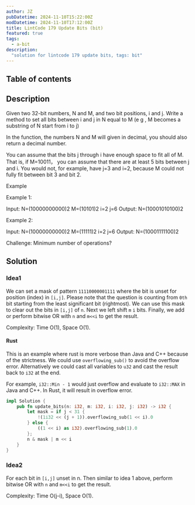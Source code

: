 ```yaml
---
author: JZ
pubDatetime: 2024-11-10T15:22:00Z
modDatetime: 2024-11-10T17:12:00Z
title: LintCode 179 Update Bits (bit)
featured: true
tags:
  - a-bit
description:
  "solution for lintcode 179 update bits, tags: bit"
---
```


## Table of contents

## Description

Given two 32-bit numbers, N and M, and two bit positions, i and j. Write a method to set all bits between i and j in N equal to M (e g , M becomes a substring of N start from i to j)

In the function, the numbers N and M will given in decimal, you should also return a decimal number.

You can assume that the bits j through i have enough space to fit all of M. That is, if M=10011， you can assume that there are at least 5 bits between j and i. You would not, for example, have j=3 and i=2, because M could not fully fit between bit 3 and bit 2.

Example

Example 1:

Input: N=(10000000000)2 M=(10101)2 i=2 j=6
Output: N=(10001010100)2

Example 2:

Input: N=(10000000000)2 M=(11111)2 i=2 j=6
Output: N=(10001111100)2

Challenge: Minimum number of operations?

## Solution

### Idea1

We can set a mask of pattern `11110000001111` where the bit is unset for position (index) in  `[i,j]`. Please note that the question is counting from `0th` bit starting from the least significant bit (rightmost). We can use this mask to clear out the bits in `[i,j]` of `n`. Next we left shift `m` `i` bits. Finally, we add or perform bitwise OR with `n` and `m<<i` to get the result.

Complexity: Time O(1), Space O(1).

#### Rust

This is an example where rust is more verbose than Java and C++ because of the strictness. We could use `overflowing_sub()` to avoid the overflow error. Alternatively we could cast all variables to `u32` and cast the result back to `i32` at the end.

For example, `i32::Min - 1` would just overflow and evaluate to `i32::MAX` in Java and C++. In Rust, it will result in overflow error.


```rust
impl Solution {
    pub fn update_bits(n: i32, m: i32, i: i32, j: i32) -> i32 {
        let mask = if j < 31 {
            !(1i32 << (j + 1)).overflowing_sub(1 << i).0
        } else {
            ((1 << i) as i32).overflowing_sub(1).0
        };
        n & mask | m << i
    }
}
```

### Idea2

For each bit in `[i,j]` unset in n. Then similar to idea 1 above, perform bitwise OR with `n` and `m<<i` to get the result.

Complexity: Time O(j-i), Space O(1).
